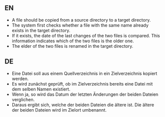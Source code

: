 
EN
--
* A file should be copied from a source directory to a target directory. 
* The system first checks whether a file with the same name already exists in the target directory. 
* If it exists, the date of the last changes of the two files is compared. This information indicates which of the two files is the older one. 
* The elder of the two files is renamed in the target directory.

DE 
--
* Eine Datei soll aus einem Quellverzeichnis in ein Zielverzeichnis kopiert werden. 
* Es wird zunächst geprüft, ob im Zielverzeichnis bereits eine Datei mit dem selben Namen existiert.
* Wenn ja, so wird das Datum der letzten Änderungen der beiden Dateien verglichen. 
* Daraus ergibt sich, welche der beiden Dateien die ältere ist. Die ältere der beiden Dateien wird im Zielort umbenannt.
